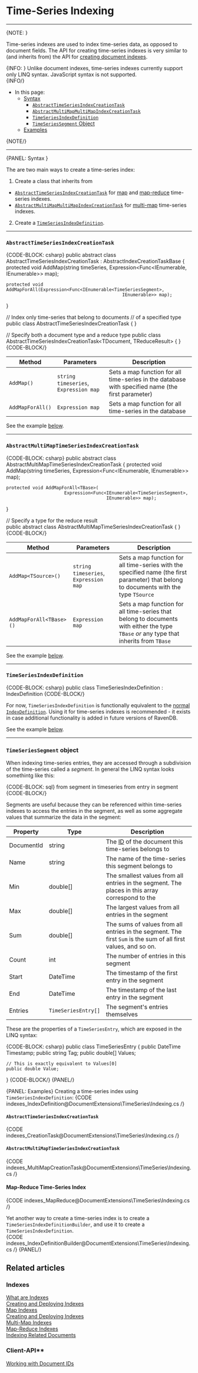 ﻿# Time-Series Indexing  
---

{NOTE: }

Time-series indexes are used to index time-series data, as opposed to document fields. 
The API for creating time-series indexes is very similar to (and inherits from) the 
API for [creating document indexes](../../indexes/creating-and-deploying).  

{INFO: }
Unlike document indexes, time-series indexes currently support only LINQ syntax. 
JavaScript syntax is not supported.  
{INFO/}

* In this page:  
  * [Syntax](../../document-extensions/timeseries/indexing#syntax)  
      * [`AbstractTimeSeriesIndexCreationTask`](../../document-extentions/timeseries/indexes#section)  
      * [`AbstractMultiMapMultiMapIndexCreationTask`](../../document-extensions/timeseries/indexing#section-1)
      * [`TimeSeriesIndexDefinition`](../../document-extensions/timeseries/indexing#section-2)
      * [`TimeSeriesSegment` Object](../../document-extensions/timeseries/indexing#object)
  * [Examples](../../document-extensions/timeseries/indexing#examples)  

{NOTE/}

---

{PANEL: Syntax }

The are two main ways to create a time-series index:  

1. Create a class that inherits from   
  * [`AbstractTimeSeriesIndexCreationTask`](../../document-extensions/timeseries/indexing#section) for [map](../../indexes/map-indexes) and 
  [map-reduce](../../indexes/map-reduce-indexes) time-series indexes.  
  * [`AbstractMultiMapMultiMapIndexCreationTask`](../../document-extensions/timeseries/indexing#section-1) for [multi-map](../../indexes/multi-map-indexes) time-series indexes.  

2. Create a [`TimeSeriesIndexDefinition`](../../document-extensions/timeseries/indexing#section-2).

---

### `AbstractTimeSeriesIndexCreationTask`  

{CODE-BLOCK: csharp}
public abstract class AbstractTimeSeriesIndexCreationTask : 
                      AbstractIndexCreationTaskBase<TimeSeriesIndexDefinition> 
{
    protected void AddMap(string timeSeries, 
                          Expression<Func<IEnumerable<TimeSeriesSegment>, 
                                          IEnumerable>> map);

    protected void AddMapForAll(Expression<Func<IEnumerable<TimeSeriesSegment>, 
                                                IEnumerable>> map);
}

// Index only time-series that belong to documents
// of a specified type
public class AbstractTimeSeriesIndexCreationTask<TDocument> { }

// Specify both a document type and a reduce type
public class AbstractTimeSeriesIndexCreationTask<TDocument, TReduceResult> { }
{CODE-BLOCK/}

| Method | Parameters | Description |
| - | - | - |
| `AddMap()` | `string timeseries`, `Expression map` | Sets a map function for all time-series in the database with specified name (the first parameter) |
| `AddMapForAll()` | `Expression map` | Sets a map function for all time-series in the database |

See the example [below](../../document-extensions/timeseries/indexing#section-4).

---

### `AbstractMultiMapTimeSeriesIndexCreationTask`

{CODE-BLOCK: csharp}
public abstract class AbstractMultiMapTimeSeriesIndexCreationTask
{
    protected void AddMap<TSource>(string timeSeries, 
                          Expression<Func<IEnumerable<TimeSeriesSegment>, 
                                          IEnumerable>> map);

    protected void AddMapForAll<TBase>(
                          Expression<Func<IEnumerable<TimeSeriesSegment>, 
                                          IEnumerable>> map);
}

// Specify a type for the reduce result  
public abstract class AbstractMultiMapTimeSeriesIndexCreationTask<TReduceResult> { }
{CODE-BLOCK/}

| Method | Parameters | Description |
| - | - | - |
| `AddMap<TSource>()` | `string timeseries`, `Expression map` | Sets a map function for all time-series with the specified name (the first parameter) that belong to documents with the type `TSource` |
| `AddMapForAll<TBase>()` | `Expression map` | Sets a map function for all time-series that belong to documents with either the type `TBase` _or_ any type that inherits from `TBase` |

See the example [below](../../document-extensions/timeseries/indexing#section-5).

---

### `TimeSeriesIndexDefinition`

{CODE-BLOCK: csharp}
public class TimeSeriesIndexDefinition : IndexDefinition
{CODE-BLOCK/}

For now, `TimeSeriesIndexDefinition` is functionally equivalent to the 
[normal `IndexDefinition`](../../indexes/creating-and-deploying#using-maintenance-operations). 
Using it for time-series indexes is recommended - it exists in case additional functionality is 
added in future versions of RavenDB. 

See the example [below](../../document-extensions/timeseries/indexing#section-3).  

---

### `TimeSeriesSegment` object  

When indexing time-series entries, they are accessed through a subdivision of the time-series 
called a _segment_. In general the LINQ syntax looks somethintg like this:  

{CODE-BLOCK: sql}
from segment in timeseries
from entry in segment
{CODE-BLOCK/}

Segments are useful because they can be referenced within time-series indexes to access the entries in 
the segment, as well as some aggregate values that summarize the data in the segment:  

| Property | Type | Description |
| - | - | - |
| DocumentId | string | The [ID](../../client-api/document-identifiers/working-with-document-identifiers) of the document this time-series belongs to |
| Name | string | The name of the time-series this segment belongs to |
| Min | double[] | The smallest values from all entries in the segment. The places in this array correspond to the  |
| Max | double[] | The largest values from all entries in the segment |
| Sum | double[] | The sums of values from all entries in the segment. The first `Sum` is the sum of all first values, and so on. |
| Count | int | The number of entries in this segment |
| Start | DateTime | The timestamp of the first entry in the segment |
| End | DateTime | The timestamp of the last entry in the segment |
| Entries | `TimeSeriesEntry[]` | The segment's entries themselves |

These are the properties of a `TimeSeriesEntry`, which are exposed in the LINQ syntax:  

{CODE-BLOCK: csharp}
public class TimeSeriesEntry
{
    public DateTime Timestamp;
    public string Tag;
    public double[] Values;

    // This is exactly equivalent to Values[0]
    public double Value;
}
{CODE-BLOCK/}
{PANEL/}

{PANEL: Examples}
Creating a time-series index using `TimeSeriesIndexDefinition`:
{CODE indexes_IndexDefinition@DocumentExtensions\TimeSeries\Indexing.cs /}

#### `AbstractTimeSeriesIndexCreationTask`
{CODE indexes_CreationTask@DocumentExtensions\TimeSeries\Indexing.cs /}

#### `AbstractMultiMapTimeSeriesIndexCreationTask`
{CODE indexes_MultiMapCreationTask@DocumentExtensions\TimeSeries\Indexing.cs /}

#### Map-Reduce Time-Series Index
{CODE indexes_MapReduce@DocumentExtensions\TimeSeries\Indexing.cs /}

Yet another way to create a time-series index is to create a 
`TimeSeriesIndexDefinitionBuilder`, and use it to create a 
`TimeSeriesIndexDefinition`.  
{CODE indexes_IndexDefinitionBuilder@DocumentExtensions\TimeSeries\Indexing.cs /}
{PANEL/}

## Related articles  

### Indexes  
[What are Indexes](../../indexes/what-are-indexes)  
[Creating and Deploying Indexes](../../indexes/creating-and-deploying)  
[Map Indexes](../../indexes/map-indexes)  
[Creating and Deploying Indexes](../../indexes/creating-and-deploying)  
[Multi-Map Indexes](../../indexes/multi-map-indexes)  
[Map-Reduce Indexes](../../indexes/map-reduce-indexes)  
[Indexing Related Documents](../../indexes/indexing-related-documents)  

### Client-API**  
[Working with Document IDs](../../client-api/document-identifiers/working-with-document-identifiers)  
